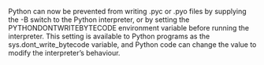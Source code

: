 Python can now be prevented from writing .pyc or .pyo files by supplying the -B switch to the Python interpreter, or by setting the PYTHONDONTWRITEBYTECODE environment variable before running the interpreter. This setting is available to Python programs as the sys.dont_write_bytecode variable, and Python code can change the value to modify the interpreter’s behaviour.
